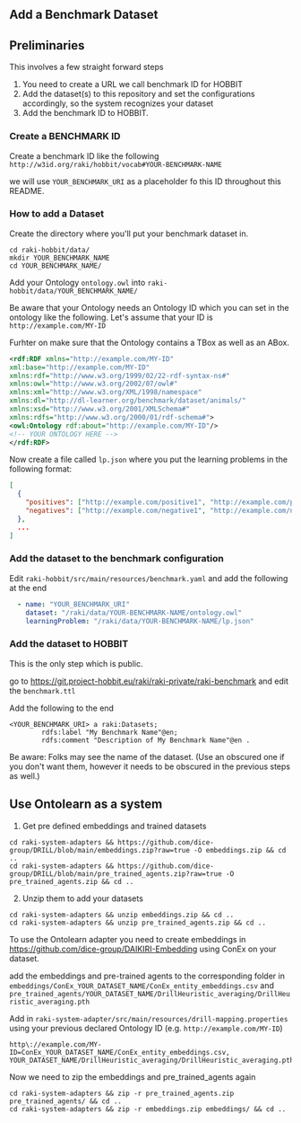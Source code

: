 ## Add a Benchmark Dataset

## Preliminaries

 This involves a few straight forward steps

1. You need to create a URL we call benchmark ID for HOBBIT
2. Add the dataset(s) to this repository and set the configurations accordingly, so the system recognizes your dataset
3. Add the benchmark ID to HOBBIT.


### Create a BENCHMARK ID

Create a benchmark ID like the following
`http://w3id.org/raki/hobbit/vocab#YOUR-BENCHMARK-NAME`

we will use `YOUR_BENCHMARK_URI` as a placeholder fo this ID throughout this README.


### How to add a Dataset

Create the directory where you'll put your benchmark dataset in.

```
cd raki-hobbit/data/
mkdir YOUR_BENCHMARK_NAME
cd YOUR_BENCHMARK_NAME/
```

Add your Ontology `ontology.owl` into `raki-hobbit/data/YOUR_BENCHMARK_NAME/`

Be aware that your Ontology needs an Ontology ID which you can set in the ontology like the following. Let's assume that your ID is `http://example.com/MY-ID`

Furhter on make sure that the Ontology contains a TBox as well as an ABox.

```xml
<rdf:RDF xmlns="http://example.com/MY-ID"
xml:base="http://example.com/MY-ID"
xmlns:rdf="http://www.w3.org/1999/02/22-rdf-syntax-ns#"
xmlns:owl="http://www.w3.org/2002/07/owl#"
xmlns:xml="http://www.w3.org/XML/1998/namespace"
xmlns:dl="http://dl-learner.org/benchmark/dataset/animals/"
xmlns:xsd="http://www.w3.org/2001/XMLSchema#"
xmlns:rdfs="http://www.w3.org/2000/01/rdf-schema#">
<owl:Ontology rdf:about="http://example.com/MY-ID"/>
<!-- YOUR ONTOLOGY HERE -->
</rdf:RDF>
```

Now create a file called `lp.json` where you put the learning problems in the following format:

```json
[
  {
    "positives": ["http://example.com/positive1", "http://example.com/positive2" ...],
    "negatives": ["http://example.com/negative1", "http://example.com/negative2" ...]
  },
  ...
]
```

### Add the dataset to the benchmark configuration

Edit `raki-hobbit/src/main/resources/benchmark.yaml` and add the following at the end

```yaml
  - name: "YOUR_BENCHMARK_URI"
    dataset: "/raki/data/YOUR-BENCHMARK-NAME/ontology.owl"
    learningProblem: "/raki/data/YOUR-BENCHMARK-NAME/lp.json"
```

### Add the dataset to HOBBIT

This is the only step which is public.

go to https://git.project-hobbit.eu/raki/raki-private/raki-benchmark and edit the `benchmark.ttl`

Add the following to the end

```properties
<YOUR_BENCHMARK_URI> a raki:Datasets;
		rdfs:label "My Benchmark Name"@en;
		rdfs:comment "Description of My Benchmark Name"@en .

```

Be aware: Folks may see the name of the dataset. (Use an obscured one if you don't want them, however it needs to be obscured in the previous steps as well.)

## Use Ontolearn as a system

1. Get pre defined embeddings and trained datasets
```
cd raki-system-adapters && https://github.com/dice-group/DRILL/blob/main/embeddings.zip?raw=true -O embeddings.zip && cd ..
cd raki-system-adapters && https://github.com/dice-group/DRILL/blob/main/pre_trained_agents.zip?raw=true -O pre_trained_agents.zip && cd ..
```

2. Unzip them to add your datasets
```
cd raki-system-adapters && unzip embeddings.zip && cd ..
cd raki-system-adapters && unzip pre_trained_agents.zip && cd ..
```

To use the Ontolearn adapter you need to create embeddings in https://github.com/dice-group/DAIKIRI-Embedding using ConEx on your dataset.

add the embeddings and pre-trained agents to the corresponding folder in `embeddings/ConEx_YOUR_DATASET_NAME/ConEx_entity_embeddings.csv` and `pre_trained_agents/YOUR_DATASET_NAME/DrillHeuristic_averaging/DrillHeuristic_averaging.pth`

Add in `raki-system-adapter/src/main/resources/drill-mapping.properties` using your previous declared Ontology ID (e.g. `http://example.com/MY-ID`)

```properties
http\://example.com/MY-ID=ConEx_YOUR_DATASET_NAME/ConEx_entity_embeddings.csv, YOUR_DATASET_NAME/DrillHeuristic_averaging/DrillHeuristic_averaging.pth
```

Now we need to zip the embeddings and pre_trained_agents again

```
cd raki-system-adapters && zip -r pre_trained_agents.zip pre_trained_agents/ && cd ..
cd raki-system-adapters && zip -r embeddings.zip embeddings/ && cd ..
```
